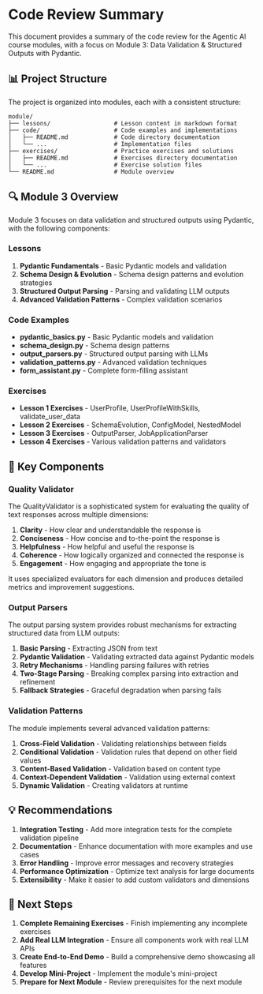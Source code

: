 # Code Review Summary

This document provides a summary of the code review for the Agentic AI course modules, with a focus on Module 3: Data Validation & Structured Outputs with Pydantic.

## 📊 Project Structure

The project is organized into modules, each with a consistent structure:

```
module/
├── lessons/                  # Lesson content in markdown format
├── code/                     # Code examples and implementations
│   ├── README.md             # Code directory documentation
│   └── ...                   # Implementation files
├── exercises/                # Practice exercises and solutions
│   ├── README.md             # Exercises directory documentation
│   └── ...                   # Exercise solution files
└── README.md                 # Module overview
```

## 🔍 Module 3 Overview

Module 3 focuses on data validation and structured outputs using Pydantic, with the following components:

### Lessons
1. **Pydantic Fundamentals** - Basic Pydantic models and validation
2. **Schema Design & Evolution** - Schema design patterns and evolution strategies
3. **Structured Output Parsing** - Parsing and validating LLM outputs
4. **Advanced Validation Patterns** - Complex validation scenarios

### Code Examples
- **pydantic_basics.py** - Basic Pydantic models and validation
- **schema_design.py** - Schema design patterns
- **output_parsers.py** - Structured output parsing with LLMs
- **validation_patterns.py** - Advanced validation techniques
- **form_assistant.py** - Complete form-filling assistant

### Exercises
- **Lesson 1 Exercises** - UserProfile, UserProfileWithSkills, validate_user_data
- **Lesson 2 Exercises** - SchemaEvolution, ConfigModel, NestedModel
- **Lesson 3 Exercises** - OutputParser, JobApplicationParser
- **Lesson 4 Exercises** - Various validation patterns and validators

## 🌟 Key Components

### Quality Validator
The QualityValidator is a sophisticated system for evaluating the quality of text responses across multiple dimensions:

1. **Clarity** - How clear and understandable the response is
2. **Conciseness** - How concise and to-the-point the response is
3. **Helpfulness** - How helpful and useful the response is
4. **Coherence** - How logically organized and connected the response is
5. **Engagement** - How engaging and appropriate the tone is

It uses specialized evaluators for each dimension and produces detailed metrics and improvement suggestions.

### Output Parsers
The output parsing system provides robust mechanisms for extracting structured data from LLM outputs:

1. **Basic Parsing** - Extracting JSON from text
2. **Pydantic Validation** - Validating extracted data against Pydantic models
3. **Retry Mechanisms** - Handling parsing failures with retries
4. **Two-Stage Parsing** - Breaking complex parsing into extraction and refinement
5. **Fallback Strategies** - Graceful degradation when parsing fails

### Validation Patterns
The module implements several advanced validation patterns:

1. **Cross-Field Validation** - Validating relationships between fields
2. **Conditional Validation** - Validation rules that depend on other field values
3. **Content-Based Validation** - Validation based on content type
4. **Context-Dependent Validation** - Validation using external context
5. **Dynamic Validation** - Creating validators at runtime

## 💡 Recommendations

1. **Integration Testing** - Add more integration tests for the complete validation pipeline
2. **Documentation** - Enhance documentation with more examples and use cases
3. **Error Handling** - Improve error messages and recovery strategies
4. **Performance Optimization** - Optimize text analysis for large documents
5. **Extensibility** - Make it easier to add custom validators and dimensions

## 🚀 Next Steps

1. **Complete Remaining Exercises** - Finish implementing any incomplete exercises
2. **Add Real LLM Integration** - Ensure all components work with real LLM APIs
3. **Create End-to-End Demo** - Build a comprehensive demo showcasing all features
4. **Develop Mini-Project** - Implement the module's mini-project
5. **Prepare for Next Module** - Review prerequisites for the next module
